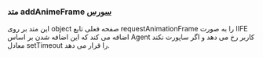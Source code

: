 <h3>
متد addAnimeFrame
<a class="ext-link" href="module-classes_Timeout.html#line14" >سورس</a>
</h3>

این متد بر روی object صفحه فعلی تابع requestAnimationFrame را به صورت IIFE اضافه می کند که این اضافه شدن بر اساس Agent کاربر رخ می دهد و اگر ساپورت نکند معادل setTimeout را قرار می دهد.
